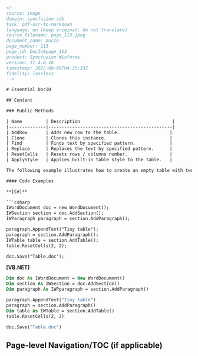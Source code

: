 ```html
<!--
source: image
domain: syncfusion-sdk
task: pdf-ocr-to-markdown
language: en (keep original; do not translate)
source_filename: page_113.jpeg
document_name: DocIo
page_number: 113
page_id: DocIo#page_113
product: Syncfusion Winforms
version: 11.4.0.26
timestamp: 2025-08-09T04:35:33Z
fidelity: lossless
-->

# Essential DocIO

## Content

### Public Methods

| Name         | Description                                   |
|--------------|-----------------------------------------------|
| AddRow       | Adds new row to the table.                   |
| Clone        | Clones this instance.                        |
| Find         | Finds text by specified pattern.             |
| Replace      | Replaces the text by specified pattern.      |
| ResetCells   | Resets rows / columns number.                |
| ApplyStyle   | Applies built-in table style to the table.   |

The following example illustrates how to create an empty table with two rows. Each row has two cells (two columns).

#### Code Examples

**[C#]**

```csharp
IWordDocument doc = new WordDocument();
IWSection section = doc.AddSection();
IWParagraph paragraph = section.AddParagraph();

paragraph.AppendText("Tiny table");
paragraph = section.AddParagraph();
IWTable table = section.AddTable();
table.ResetCells(2, 2);

doc.Save("Table.doc");
```

**[VB.NET]**

```vb
Dim doc As IWordDocument = New WordDocument()
Dim section As IWSection = doc.AddSection()
Dim paragraph As IWPparagraph = section.AddParagraph()

paragraph.AppendText("Tiny table")
paragraph = section.AddParagraph()
Dim table As IWTable = section.AddTable()
table.ResetCells(2, 2)

doc.Save("Table.doc")
```

## Page-level Navigation/TOC (if applicable)
<!-- tags: [DocIo, public methods, table manipulation, Winforms, Syncfusion] keywords: [table, rows, columns, cells, reset, applystyle, find, replace] -->
```